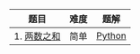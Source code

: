 | 题目 | 难度 | 题解 |
| --- | --- | --- |
| 1. [两数之和](https://leetcode-cn.com/problems/two-sum/) | 简单 | [Python](../solution/python/001_two_sum.py) |
